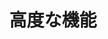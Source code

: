 ---
title: 高度な機能
menu:
  sidebar:
    name: 高度な機能
    identifier: feature
    parent: hugo
    weight: 40
---